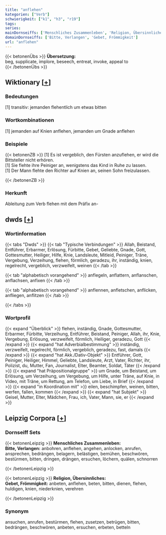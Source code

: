 ```yaml
---
title: "anflehen"
kategorien: ["Verb"]
schwierigkeit: ["k1", "h3", "r19"]
tags:
series:
mainDornseiffs: ['Menschliches Zusammenleben', 'Religion, Übersinnliches']
domainDornseiffs: ['Bitte, Verlangen', 'Gebet, Frömmigkeit']
url: "anflehen"
---
```


{{< betonenÜbs >}}
**Übersetzung:**  
beg, supplicate, implore, beseech, entreat, invoke, appeal to  
{{< /betonenÜbs >}}

## Wiktionary [[+](https://de.wiktionary.org/wiki/anflehen)]

### Bedeutungen
[1] transitiv: jemanden flehentlich um etwas bitten  

### Wortkombinationen
[1] jemanden auf Knien anflehen, jemanden um Gnade anflehen  

### Beispiele
{{< betonenZB >}}
[1] Es ist vergeblich, den Fürsten anzuflehen, er wird die Bittsteller nicht erhören.  
[1] Sie flehte ihre Peiniger an, wenigstens das Kind in Ruhe zu lassen.  
[1] Der Mann flehte den Richter auf Knien an, seinen Sohn freizulassen.  

{{< /betonenZB >}}
### Herkunft
Ableitung zum Verb flehen mit dem Präfix an-  



## dwds [[+](https://www.dwds.de/wb/anflehen)]

### Wortinformation
{{< tabs "Dwds" >}}
{{< tab "Typische Verbindungen" >}}
Allah, Beistand, Entführer, Erbarmer, Erlösung, Fürbitte, Gebet, Geliebte, Gnade, Gott, Gottesmutter, Heiliger, Hilfe, Knie, Landsleute, Mitleid, Peiniger, Träne, Vergebung, Verzeihung, flehen, förmlich, geradezu, ihr, inständig, knien, regelrecht, vergeblich, verzweifelt, weinen
{{< /tab >}}

{{< tab "alphabetisch vorangehend" >}}
anflegeln, anflattern, anflanschen, anflachsen, anfixen
{{< /tab >}}

{{< tab "alphabetisch vorangehend" >}}
anflennen, anfletschen, anflicken, anfliegen, anflitzen
{{< /tab >}}

{{< /tabs >}}

### Wortprofil
{{< expand "Überblick" >}} flehen, inständig, Gnade, Gottesmutter, Erbarmer, Fürbitte, Verzeihung, Entführer, Beistand, Peiniger, Allah, ihr, Knie, Vergebung, Erlösung, verzweifelt, förmlich, Heiliger, geradezu, Gott {{< /expand >}}
{{< expand "hat Adverbialbestimmung" >}} inständig, verzweifelt, regelrecht, förmlich, vergeblich, geradezu, fast, damals {{< /expand >}}
{{< expand "hat Akk./Dativ-Objekt" >}} Entführer, Gott, Peiniger, Heiliger, Himmel, Geliebte, Landsleute, Arzt, Vater, Richter, ihr, Polizist, du, Mutter, Fan, Journalist, Elter, Beamter, Soldat, Täter {{< /expand >}}
{{< expand "hat Präpositionalgruppe" >}} um Gnade, um Beistand, um Erlösung, um Verzeihung, um Vergebung, um Hilfe, unter Träne, auf Knie, in Video, mit Träne, um Rettung, am Telefon, um Liebe, in Brief {{< /expand >}}
{{< expand "in Koordination mit" >}} eilen, beschimpfen, weinen, bitten, werfen, fallen, kommen {{< /expand >}}
{{< expand "hat Subjekt" >}} Geisel, Mutter, Elter, Mädchen, Frau, ich, Vater, Mann, sie, er {{< /expand >}}

## Leipzig Corpora [[+](https://corpora.uni-leipzig.de/en/res?word=anflehen&corpusId=deu_newscrawl-public_2018)]

### Dornseiff Sets
{{< betonenLeipzig >}}
**Menschliches Zusammenleben:**  
**Bitte, Verlangen:** anbohren, anflehen, angehen, anlocken, anrufen, ansprechen, bedrängen, belagern, belästigen, bemühen, beschwören, bestürmen, bitten, dringen, drängen, ersuchen, löchern, quälen, schnorren  

{{< /betonenLeipzig >}}


{{< betonenLeipzig >}}
**Religion, Übersinnliches:**  
**Gebet, Frömmigkeit:** anbeten, anflehen, beten, bitten, dienen, flehen, huldigen, knien, niederknien, verehren  

{{< /betonenLeipzig >}}

### Synonym
ansuchen, anrufen, bestürmen, flehen, zusetzen, betrügen, bitten, bedrängen, beschwören, anbeten, ersuchen, erbeten, betteln

